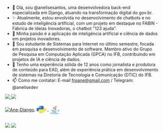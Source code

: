 - 👋 Olá, sou @anelisesantos, uma desenvolvedora back-end especializada em Django, atuando na transformação digital do gov.br.
- ✨ Atualmente, estou envolvida no desenvolvimento de chatbots e no estudo de inteligência artificial, com um projeto em destaque no FABIN - Fábrica de Ideias Inovadoras, o chatbot "123 ajuda".
- 👀 Minha paixão é a aplicação de inteligência artificial e ciência de dados em projetos inovadores.
- 🌱 Sou estudante de Sistemas para Internet no último semestre, focada em pesquisa e desenvolvimento de software. Membro ativo do Grupo de Pesquisa em Computação Aplicada (GPCA) no IFB, contribuindo em projetos de IA e ciência de dados.
- 💞️ Tenho uma experiência sólida de 12 anos como jornalista e produtora de conteúdo para EAD, além de experiência prática em desenvolvimento de sistemas na Diretoria de Tecnologia e Comunicação (DTIC) do IFB.
- 📫 Como me contatar: E-mail froane@gmail.com / Telegram: @anelisedev

<!---
anelisesantos/anelisesantos é um repositório ✨ especial ✨ porque seu `README.md` (este arquivo) aparece no seu perfil do GitHub.
Você pode clicar no link de visualização para dar uma olhada nas suas alterações.
--->
<div>
  <a href="https://github.com/anelisesantos">
  <img height="180em" src="https://github-readme-stats.vercel.app/api?username=anelisesantos&show_icons=true&theme=dracula&include_all_commits=true&count_private=true"/>
  <img height="180em" src="https://github-readme-stats.vercel.app/api/top-langs/?username=anelisesantos&layout=compact&langs_count=16&theme=dracula"/>
</div>

<div style="display: inline_block"><br>
  <img align="center" alt="Ane-Django" height="30" width="40" src="LINK_DA_IMAGEM_DJANGO">
  <img align="center" alt="Ane-Python" height="30" width="40" src="https://raw.githubusercontent.com/devicons/devicon/master/icons/python/python-original.svg">
  <img align="center" alt="Ane-Java" height="30" width="40" src="https://raw.githubusercontent.com/devicons/devicon/master/icons/java/java-original.svg">
  <!-- Outros ícones de habilidades relevantes -->
</div>

##

<div>
  <a href="https://www.linkedin.com/in/anelise/" target="_blank"><img src="https://img.shields.io/badge/LinkedIn-0077B5?style=for-the-badge&logo=linkedin&logoColor=white" target="_blank"></a>
  <a href="https://wa.me/+5561983834746" target="_blank"><img src="https://img.shields.io/badge/WhatsApp-25D366?style=for-the-badge&logo=whatsapp&logoColor=white" target="_blank"></a>
</div>
